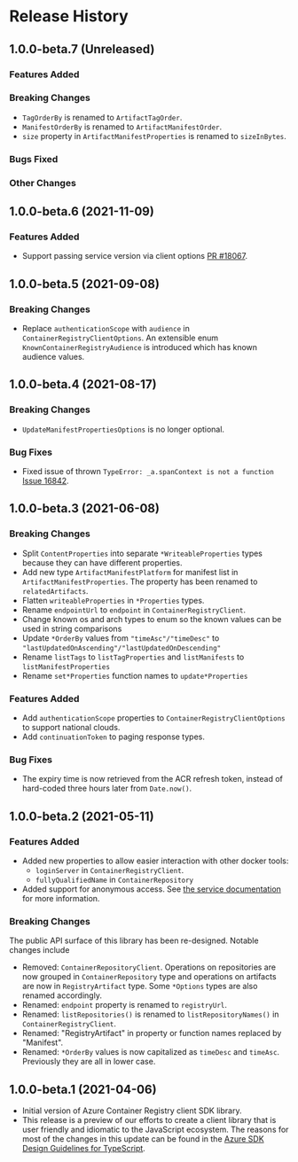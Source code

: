 # Release History

## 1.0.0-beta.7 (Unreleased)

### Features Added

### Breaking Changes

- `TagOrderBy` is renamed to `ArtifactTagOrder`.
- `ManifestOrderBy` is renamed to `ArtifactManifestOrder`.
- `size` property in `ArtifactManifestProperties` is renamed to `sizeInBytes`.

### Bugs Fixed

### Other Changes

## 1.0.0-beta.6 (2021-11-09)

### Features Added

- Support passing service version via client options [PR #18067](https://github.com/Azure/azure-sdk-for-js/pull/18067).

## 1.0.0-beta.5 (2021-09-08)

### Breaking Changes

- Replace `authenticationScope` with `audience` in `ContainerRegistryClientOptions`. An extensible enum `KnownContainerRegistryAudience` is introduced which has known audience values.

## 1.0.0-beta.4 (2021-08-17)

### Breaking Changes

- `UpdateManifestPropertiesOptions` is no longer optional.

### Bug Fixes

- Fixed issue of thrown `TypeError: _a.spanContext is not a function` [Issue 16842](https://github.com/Azure/azure-sdk-for-js/issues/16842).

## 1.0.0-beta.3 (2021-06-08)

### Breaking Changes

- Split `ContentProperties` into separate `*WriteableProperties` types because they can have different properties.
- Add new type `ArtifactManifestPlatform` for manifest list in `ArtifactManifestProperties`. The property has been renamed to `relatedArtifacts`.
- Flatten `writeableProperties` in `*Properties` types.
- Rename `endpointUrl` to `endpoint` in `ContainerRegistryClient`.
- Change known os and arch types to enum so the known values can be used in string comparisons
- Update `*OrderBy` values from `"timeAsc"/"timeDesc"` to `"lastUpdatedOnAscending"/"lastUpdatedOnDescending"`
- Rename `listTags` to `listTagProperties` and `listManifests` to `listManifestProperties`
- Rename `set*Properties` function names to `update*Properties`

### Features Added

- Add `authenticationScope` properties to `ContainerRegistryClientOptions` to support national clouds.
- Add `continuationToken` to paging response types.

### Bug Fixes

- The expiry time is now retrieved from the ACR refresh token, instead of hard-coded three hours later from `Date.now()`.

## 1.0.0-beta.2 (2021-05-11)

### Features Added

- Added new properties to allow easier interaction with other docker tools:
  - `loginServer` in `ContainerRegistryClient`.
  - `fullyQualifiedName` in `ContainerRepository`
- Added support for anonymous access. See [the service documentation](https://docs.microsoft.com/azure/container-registry/container-registry-faq#how-do-i-enable-anonymous-pull-access) for more information.

### Breaking Changes

The public API surface of this library has been re-designed. Notable changes include

- Removed: `ContainerRepositoryClient`. Operations on repositories are now grouped in `ContainerRepository` type and operations on artifacts are now in `RegistryArtifact` type. Some `*Options` types are also renamed accordingly.
- Renamed: `endpoint` property is renamed to `registryUrl`.
- Renamed: `listRepositories()` is renamed to `listRepositoryNames()` in `ContainerRegistryClient`.
- Renamed: "RegistryArtifact" in property or function names replaced by "Manifest".
- Renamed: `*OrderBy` values is now capitalized as `timeDesc` and `timeAsc`. Previously they are all in lower case.

## 1.0.0-beta.1 (2021-04-06)

- Initial version of Azure Container Registry client SDK library.
- This release is a preview of our efforts to create a client library that is user friendly and
  idiomatic to the JavaScript ecosystem. The reasons for most of the changes in this update can be found in the
  [Azure SDK Design Guidelines for TypeScript](https://azure.github.io/azure-sdk/typescript_introduction.html).
